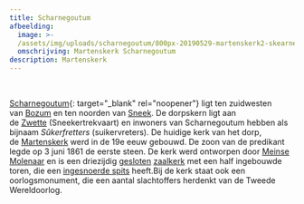 ```yaml
---
title: Scharnegoutum
afbeelding:
  image: >-
  /assets/img/uploads/scharnegoutum/800px-20190529-martenskerk2-skearnegoutum.jpg
  omschrijving: Martenskerk Scharnegoutum
description: Martenskerk
---
```


&nbsp;

[Scharnegoutum](https://nl.wikipedia.org/wiki/Scharnegoutum){: target="_blank" rel="noopener"} ligt ten zuidwesten van&nbsp;[Bozum](https://nl.wikipedia.org/wiki/Bozum)&nbsp;en ten noorden van&nbsp;[Sneek](https://nl.wikipedia.org/wiki/Sneek_&#40;stad&#41;). De dorpskern ligt aan de&nbsp;[Zwette](https://nl.wikipedia.org/wiki/Zwette)&nbsp;(Sneekertrekvaart) en inwoners van Scharnegoutum hebben als bijnaam&nbsp;_S&ucirc;kerfretters_&nbsp;(suikervreters). De huidige kerk van het dorp, de&nbsp;[Martenskerk](<https://nl.wikipedia.org/wiki/Martenskerk_(Scharnegoutum)>)&nbsp;werd in de 19e eeuw gebouwd. De zoon van de predikant legde op 3 juni 1861 de eerste steen. De kerk werd ontworpen door&nbsp;[Meinse Molenaar](https://nl.wikipedia.org/wiki/Meinse_Molenaar)&nbsp;en is een driezijdig&nbsp;[gesloten](https://nl.wikipedia.org/wiki/Koorsluiting)&nbsp;[zaalkerk](https://nl.wikipedia.org/wiki/Zaalkerk)&nbsp;met een half ingebouwde toren, die een&nbsp;[ingesnoerde spits](https://nl.wikipedia.org/wiki/Ingesnoerde_torenspits)&nbsp;heeft.Bij de kerk staat ook een oorlogsmonument, die een aantal slachtoffers herdenkt van de Tweede Wereldoorlog.
